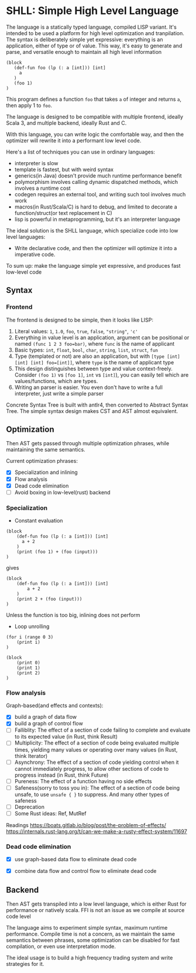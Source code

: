 # SHLL: Simple High Level Language

The language is a statically typed language, compiled LISP variant. It's intended to be used a platform for high level optimization and tranpilation.
The syntax is deliberately simple yet expressive: everything is an application, either of type or of value. 
This way, it's easy to generate and parse, and versatile enough to maintain all high level information
```text
(block
   (def-fun foo (lp (: a [int])) [int]
     a
   )
   (foo 1)
)
```
This program defines a function `foo` that takes `a` of integer and returns `a`, then apply 1 to `foo`.

The language is designed to be compatible with multiple frontend, ideally Scala 3, and multiple backend, ideally Rust and C.

With this language, you can write logic the comfortable way, and then the optimizer will rewrite it into a performant low level code.

Here's a list of techniques you can use in ordinary languages:

- interpreter is slow
- template is fastest, but with weird syntax
- generics(in Java) doesn't provide much runtime performance benefit
- polymorphism involves calling dynamic dispatched methods, which involves a runtime cost
- codegen requires an external tool, and writing such tool involves much work
- macros(in Rust/Scala/C) is hard to debug, and limited to decorate a function/struct(or text replacement in C)
- lisp is powerful in metaprogramming, but it's an interpreter language


The ideal solution is the SHLL language, which specialize code into low level languages:

- Write declarative code, and then the optimizer will optimize it into a imperative code. 

To sum up: make the language simple yet expressive, and produces fast low-level code

## Syntax

### Frontend
The frontend is designed to be simple, then it looks like LISP:

1. Literal values: `1`, `1.0`, `foo`, `true`, `false`, `"string"`, `'c'`
2. Everything in value level is an application, argument can be positional or named `(func 1 2 3 foo=bar)`, where `func` is the name of applicant
3. Basic types: `int`, `float`, `bool`, `char`, `string`, `list`, `struct`, `fun`
4. Type (templated or not) are also an application, but with `[type [int] [int] [int] foo=[int]]`, where `type` is the name of applicant type
5. This design distinguishes between type and value context-freely. Consider `(foo 1)` vs `[foo 1]`, `int` vs `[int]`), you can easily tell which are values/functions, which are types. 
6. Writing an parser is easier. You even don't have to write a full interpreter, just write a simple parser


Concrete Syntax Tree is built with antlr4, then converted to Abstract Syntax Tree. 
The simple syntax design makes CST and AST almost equivalent.

## Optimization
Then AST gets passed through multiple optimization phrases, while maintaining the same semantics.

Current optimization phrases:
- [x] Specialization and inlining
- [x] Flow analysis
- [x] Dead code elimination
- [ ] Avoid boxing in low-level(rust) backend
### Specialization

- Constant evaluation
```shll
(block
    (def-fun foo (lp (: a [int])) [int]
      a + 2
    )
    (print (foo 1) + (foo (input)))   
)
```

gives
```shll
(block
    (def-fun foo (lp (: a [int])) [int]
        a + 2
    )
    (print 2 + (foo (input)))
)
```

Unless the function is too big, inlining does not perform

- Loop unrolling
```shll
(for i (range 0 3)
    (print i)
)
```
```shll
(block
    (print 0)
    (print 1)
    (print 2)
)
```


### Flow analysis

Graph-based(and effects and contexts):

- [x] build a graph of data flow
- [x] build a graph of control flow
- [ ] Falliblity: The effect of a section of code failing to complete and evaluate to its expected value (in Rust, think Result)
- [ ] Multiplicity: The effect of a section of code being evaluated multiple times, yielding many values or operating over many values (in Rust, think Iterator)
- [ ] Asynchrony: The effect of a section of code yielding control when it cannot immediately progress, to allow other sections of code to progress instead (in Rust, think Future)
- [ ] Pureness: The effect of a function having no side effects
- [ ] Safeness(sorry to toss you in): The effect of a section of code being unsafe, to use `unsafe { }` to suppress. And many other types of safeness
- [ ] Deprecation
- [ ] Some Rust ideas: Ref, MutRef

Readings
https://boats.gitlab.io/blog/post/the-problem-of-effects/
https://internals.rust-lang.org/t/can-we-make-a-rusty-effect-system/11697


### Dead code elimination

- [x] use graph-based data flow to eliminate dead code
- [x] combine data flow and control flow to eliminate dead code


## Backend
Then AST gets transpiled into a low level language, which is either Rust for performance or natively scala. FFI is not an issue as we compile at source code level

The language aims to experiment simple syntax, maximum runtime performance.
Compile time is not a concern, as we maintain the same semantics between phrases, some optimization can be disabled for fast compilation, or even use interpretation mode.

The ideal usage is to build a high frequency trading system and write strategies for it.
